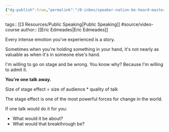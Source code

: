 ```yaml
---
{"dg-publish":true,"permalink":"/0-inbox/speaker-nation-be-heard-masterclass/","dgPassFrontmatter":true}
---
```


tags:: [[3 Resources/Public Speaking\|Public Speaking]] #source/video-course 
author:: [[Eric Edmeades\|Eric Edmeades]]

Every intense emotion you've experienced is a story.

Sometimes when you're holding something in your hand, it's not nearly as valuable as when it's in someone else's hand.

I'm willing to go on stage and be wrong. You know why? Because I'm willing to admit it.

**You're one talk away.**

Size of stage effect = size of audience \* quality of talk

The stage effect is one of the most powerful forces for change in the world.

If one talk would do it for you:
- What would it be about?
- What would that breakthrough be?

